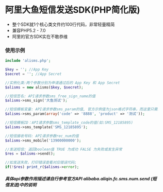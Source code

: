 # 阿里大鱼短信发送SDK(PHP简化版)
* 整个SDK就1个核心类文件约100行代码，非常轻量精简
* 兼容PHP5.2 - 7.0
* 阿里的官方SDK实在不敢恭维


### 使用示例

```php
include 'alisms.php';

$key = ''; //App Key
$secret = ''; //App Secret

//实例化类:两个参数分别为申请通过后的 App Key 和 App Secret
$alisms = new alisms($key, $secret);

//短信签名: API请求参数sms_free_sign_name的值
$alisms->sms_sign('大鱼测试'); 

//短信模板变量: API请求参数sms_param的值, 官方示例值为json格式字符串，而这里只需数组格式即可，会自动转换为json
$alisms->sms_param(array('code' => '8888', 'product' => '测试'));

//短信模板ID：API请求参数sms_template_code的值(如:SMS_12185895)
$alisms->sms_template('SMS_12185895');

//短信接收号码: API请求参数rec_num的值
$alisms->sms_mobile('13900000000');

//发送短信: 返回boolean值 TRUE 为成功 FALSE 为失败或发生异常 
$res = $alisms->send();

//如发送失败，打印错误查看对应错误代码;
if(!$res) print_r($alisms->error);
```

##### 具体api参数作用描述请自行参考官方API alibaba.aliqin.fc.sms.num.send (短信发送)中的说明

